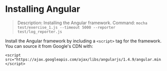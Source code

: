 # Installing Angular

> Description: Installing the Angular framework.
> Command: `mocha test/exercise_1.js --timeout 5000 --reporter test/log_reporter.js`

Install the Angular framework by including a `<script>` tag for the framework. You can source it from Google's CDN with:

```
<script src="https://ajax.googleapis.com/ajax/libs/angularjs/1.4.9/angular.min.js"></script>
```
